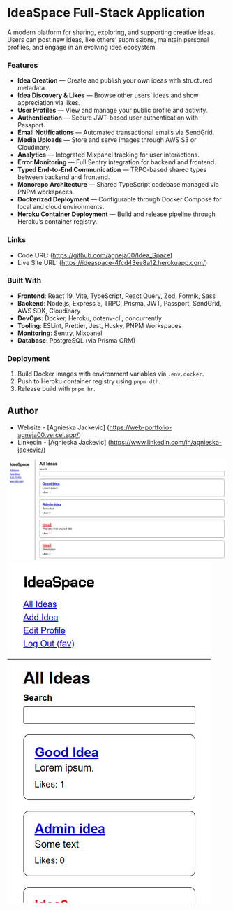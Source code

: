 # IdeaSpace Full-Stack Application

A modern platform for sharing, exploring, and supporting creative ideas. Users can post new ideas, like others’ submissions, maintain personal profiles, and engage in an evolving idea ecosystem.

### Features

- **Idea Creation** — Create and publish your own ideas with structured metadata.
- **Idea Discovery & Likes** — Browse other users’ ideas and show appreciation via likes.
- **User Profiles** — View and manage your public profile and activity.
- **Authentication** — Secure JWT-based user authentication with Passport.
- **Email Notifications** — Automated transactional emails via SendGrid.
- **Media Uploads** — Store and serve images through AWS S3 or Cloudinary.
- **Analytics** — Integrated Mixpanel tracking for user interactions.
- **Error Monitoring** — Full Sentry integration for backend and frontend.
- **Typed End-to-End Communication** — TRPC-based shared types between backend and frontend.
- **Monorepo Architecture** — Shared TypeScript codebase managed via PNPM workspaces.
- **Dockerized Deployment** — Configurable through Docker Compose for local and cloud environments.
- **Heroku Container Deployment** — Build and release pipeline through Heroku’s container registry.

### Links

- Code URL: (https://github.com/agneja00/Idea_Space)
- Live Site URL: (https://ideaspace-4fcd43ee8a12.herokuapp.com/)

### Built With

- **Frontend**: React 19, Vite, TypeScript, React Query, Zod, Formik, Sass
- **Backend**: Node.js, Express 5, TRPC, Prisma, JWT, Passport, SendGrid, AWS SDK, Cloudinary
- **DevOps**: Docker, Heroku, dotenv-cli, concurrently
- **Tooling**: ESLint, Prettier, Jest, Husky, PNPM Workspaces
- **Monitoring**: Sentry, Mixpanel
- **Database**: PostgreSQL (via Prisma ORM)

### Deployment

1. Build Docker images with environment variables via `.env.docker`.
2. Push to Heroku container registry using `pnpm dth`.
3. Release build with `pnpm hr`.

## Author

- Website - [Agnieska Jackevic] (https://web-portfolio-agneja00.vercel.app/)
- Linkedin - [Agnieska Jackevic] (https://www.linkedin.com/in/agnieska-jackevic/)

![Screenshot](./frontend/src/assets/images/project_desktop.png)
![Screenshot](./frontend/src/assets/images/project_mobile.png)